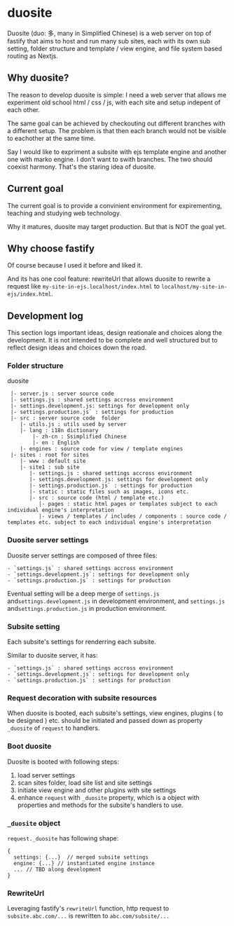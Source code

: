 # duosite

Duosite (duo: 多, many in Simplified Chinese) is a web server on top of fastify that aims to host and run many sub sites, each with its own sub setting, folder structure and template / view engine, and file system based routing  as Nextjs.

## Why duosite?

The reason to develop duosite is simple: I need a web server that allows me experiment old school html / css / js, with each site and setup indepent of each other.

The same goal can be achieved by checkouting out different branches with a different setup. The problem is that then each branch would not be visible to eachother at the same time.

Say I would like to expriment a subsite with ejs template engine and another one with marko engine. I don't want to swith branches. The two should coexist harmony. That's the staring idea of duosite.

## Current goal

The current goal is to provide a convinient environment for expirementing, teaching and studying web technology.

Why it matures, duosite may target production. But that is NOT the goal yet.

## Why choose fastify

Of course because I used it before and liked it.

And its has one cool feature: rewriteUrl that allows duosite to rewrite a request like `my-site-in-ejs.localhost/index.html` to `localhost/my-site-in-ejs/index.html`.

## Development log

This section logs important ideas, design reationale and choices along the development. It is not intended to be complete and well structured but to reflect design ideas and choices down the road.

### Folder structure

duosite

```
 |- server.js : server source code
 |- settings.js : shared settings accross environment
 |- settings.development.js: settings for development only
 |- settings.production.js` : settings for production
 |- src : server source code  folder
    |- utils.js : utils used by server
    |- lang : i18n dictionary
        |- zh-cn : Ssimplified Chinese
        |- en : English
    |- engines : source code for view / template engines
 |- sites : root for sites
    |- www : default site
    |- site1 : sub site
       |- settings.js : shared settings accross environment
       |- settings.development.js: settings for development only
       |- settings.production.js` : settings for production
       |- static : static files such as images, icons etc.
       |- src : source code (html / template etc.)
          |- pages : static html pages or templates subject to each individual engine's interpretation
          |- views / templates / includes / components : source code / templates etc. subject to each individual engine's interpretation
```

### Duosite server settings

Duosite server settings are composed of three files:

```
- `settings.js` : shared settings accross environment
- `settings.development.js`: settings for development only
- `settings.production.js` : settings for production
```

Eventual setting will be a deep merge of `settings.js` and`settings.development.js` in development environment, and  `settings.js` and`settings.production.js` in production environment.

### Subsite setting

Each subsite's settings for renderring each subsite.

Similar to duosite server, it has:

```
- `settings.js` : shared settings accross environment
- `settings.development.js`: settings for development only
- `settings.production.js` : settings for production
```

### Request decoration with subsite resources

When duosite is booted, each subsite's settings, view engines, plugins ( to be designed ) etc. should be initiated and passed down as property `_duosite` of `request` to handlers.

### Boot duosite

Duosite is booted with following steps:

1. load server settings
2. scan sites folder, load site list and site settings
3. initiate view engine and other plugins with site settings
4. enhance `request` with `_duosite` property, which is a object with properties and methods for the subsite's handlers to use.

### `_duosite` object

`request._duosite` has following shape:

```
{
  settings: {...}  // merged subsite settings
  engine: {...} // instantiated engine instance
  ... // TBD along development
}

```

### RewriteUrl

Leveraging fastify's `rewriteUrl` function, http request to `subsite.abc.com/...` is rewritten to `abc.com/subsite/...`
